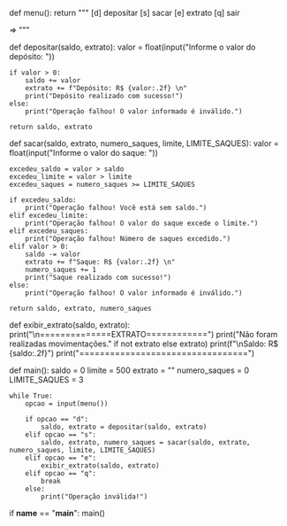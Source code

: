 def menu():
    return """
[d] depositar 
[s] sacar 
[e] extrato
[q] sair

=> """

def depositar(saldo, extrato):
    valor = float(input("Informe o valor do depósito: "))

    if valor > 0:
        saldo += valor
        extrato += f"Depósito: R$ {valor:.2f} \n"
        print("Depósito realizado com sucesso!")
    else:
        print("Operação falhou! O valor informado é inválido.")
    
    return saldo, extrato

def sacar(saldo, extrato, numero_saques, limite, LIMITE_SAQUES):
    valor = float(input("Informe o valor do saque: "))

    excedeu_saldo = valor > saldo
    excedeu_limite = valor > limite
    excedeu_saques = numero_saques >= LIMITE_SAQUES

    if excedeu_saldo:
        print("Operação falhou! Você está sem saldo.")
    elif excedeu_limite:
        print("Operação falhou! O valor do saque excede o limite.")
    elif excedeu_saques:
        print("Operação falhou! Número de saques excedido.")
    elif valor > 0:
        saldo -= valor
        extrato += f"Saque: R$ {valor:.2f} \n"
        numero_saques += 1
        print("Saque realizado com sucesso!")
    else:
        print("Operação falhou! O valor informado é inválido.")

    return saldo, extrato, numero_saques

def exibir_extrato(saldo, extrato):
    print("\n==============EXTRATO============")
    print("Não foram realizadas movimentações." if not extrato else extrato)
    print(f"\nSaldo: R$ {saldo:.2f}")
    print("=================================")

def main():
    saldo = 0
    limite = 500
    extrato = ""
    numero_saques = 0
    LIMITE_SAQUES = 3

    while True:
        opcao = input(menu())

        if opcao == "d":
            saldo, extrato = depositar(saldo, extrato)
        elif opcao == "s":
            saldo, extrato, numero_saques = sacar(saldo, extrato, numero_saques, limite, LIMITE_SAQUES)
        elif opcao == "e":
            exibir_extrato(saldo, extrato)
        elif opcao == "q":
            break
        else:
            print("Operação inválida!")

if __name__ == "__main__":
    main()
